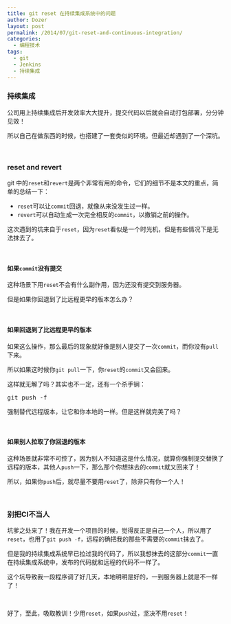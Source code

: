 ```yaml
---
title: git reset 在持续集成系统中的问题
author: Dozer
layout: post
permalink: /2014/07/git-reset-and-continuous-integration/
categories:
  - 编程技术
tags:
  - git
  - Jenkins
  - 持续集成
---
```


### <span id="i">持续集成</span>

公司用上持续集成后开发效率大大提升，提交代码以后就会自动打包部署，分分钟见效！

所以自己在做东西的时候，也搭建了一套类似的环境。但最近却遇到了一个深坑。

&nbsp;

### <span id="reset_and_revert">reset and revert</span>

git 中的`reset`和`revert`是两个非常有用的命令，它们的细节不是本文的重点，简单的总结一下：

*   `reset`可以让`commit`回退，就像从来没发生过一样。
*   `revert`可以自动生成一次完全相反的`commit`，以撤销之前的操作。

这次遇到的坑来自于`reset`，因为`reset`看似是一个时光机，但是有些情况下是无法抹去了。

<!--more-->

&nbsp;

#### <span id="commit">如果`commit`没有提交</span>

这种场景下用`reset`不会有什么副作用，因为还没有提交到服务器。

但是如果你回退到了比远程更早的版本怎么办？

&nbsp;

#### <span id="i-2">如果回退到了比远程更早的版本</span>

如果这么操作，那么最后的现象就好像是别人提交了一次`commit`，而你没有`pull`下来。

所以如果这时候你`git pull`一下，你`reset`的`commit`又会回来。

这样就无解了吗？其实也不一定，还有一个杀手锏：

<pre class="lang:sh decode:true">git push -f</pre>

强制替代远程版本，让它和你本地的一样。但是这样就完美了吗？

&nbsp;

#### <span id="i-3">如果别人拉取了你回退的版本</span>

这种场景就非常不可控了，因为别人不知道这是什么情况，就算你强制提交替换了远程的版本，其他人`push`一下，那么那个你想抹去的`commit`就又回来了！

所以，如果你`push`后，就尽量不要用`reset`了，除非只有你一个人！

&nbsp;

### <span id="CI">别把CI不当人</span>

坑爹之处来了！我在开发一个项目的时候，觉得反正是自己一个人，所以用了`reset`，也用了`git push -f`，远程的确把我的那些不需要的`commit`抹去了。

但是我的持续集成系统早已拉过我的代码了，所以我想抹去的这部分`commit`一直在持续集成系统中，发布的代码就和远程的代码不一样了。

这个坑导致我一段程序调了好几天，本地明明是好的，一到服务器上就是不一样了！

&nbsp;

好了，至此，吸取教训！少用`reset`，如果`push`过，坚决不用`reset`！
